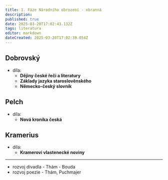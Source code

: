 ```yaml
---
title: 1. Fáze Národního obrození - obranná
description: 
published: true
date: 2025-03-20T17:02:43.132Z
tags: literatura
editor: markdown
dateCreated: 2025-03-20T17:02:39.054Z
---
```


## Dobrovský
- díla:
	- **Dějiny české řeči a literatury**
	- **Základy jazyka staroslověnského**
	- **Německo-český slovník**

## Pelch
- díla:
	- **Nová kronika česká**

## Kramerius
- díla:
	- **Kramerovi vlastenecké noviny**

---

- rozvoj divadla - Thám - Bouda
- rozvoj poezie - Thám, Puchmajer